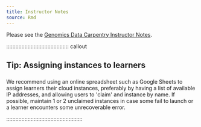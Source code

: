 ```yaml
---
title: Instructor Notes
source: Rmd
---
```


Please see the [Genomics Data Carpentry Instructor Notes](https://datacarpentry.github.io/cloud-genomics/instructor-notes.html).

:::::::::::::::::::::::::::::::::::::::::  callout

## Tip: Assigning instances to learners

###

We recommend using an online spreadsheet such as Google Sheets to assign learners their cloud
instances, preferably by having a list of available IP addresses, and allowing users to 'claim'
and instance by name. If possible, maintain 1 or 2 unclaimed instances in case some fail to
launch or a learner encounters some unrecoverable error.

::::::::::::::::::::::::::::::::::::::::::::::::::
